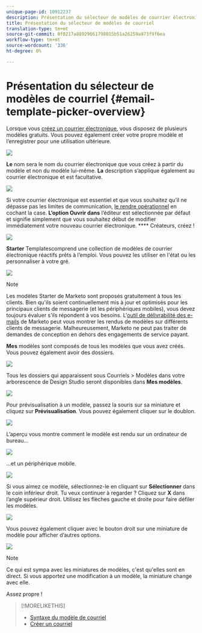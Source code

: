 ```yaml
---
unique-page-id: 10912237
description: Présentation du sélecteur de modèles de courrier électronique - Documents marketing - Documentation du produit
title: Présentation du sélecteur de modèles de courriel
translation-type: tm+mt
source-git-commit: 0f0217a88929661798015b51a26259a973f9f6ea
workflow-type: tm+mt
source-wordcount: '336'
ht-degree: 0%

---
```



# Présentation du sélecteur de modèles de courriel {#email-template-picker-overview}

Lorsque vous [créez un courrier électronique](/help/marketo/product-docs/email-marketing/general/creating-an-email/create-an-email.md), vous disposez de plusieurs modèles gratuits. Vous pouvez également créer votre propre modèle et l’enregistrer pour une utilisation ultérieure.

![](assets/starter-templates.png)

**Le** nom sera le nom du courrier électronique que vous créez à partir du modèle et non du modèle lui-même. **La** description s’applique également au courrier électronique et est facultative.

![](assets/two-2.png)

Si votre courrier électronique est essentiel et que vous souhaitez qu’il ne dépasse pas les limites de communication, [le rendre opérationnel](/help/marketo/product-docs/email-marketing/general/functions-in-the-editor/make-an-email-operational.md) en cochant la case. **L’option Ouvrir dans** l’éditeur est sélectionnée par défaut et signifie simplement que vous souhaitez début de modifier immédiatement votre nouveau courrier électronique. **** Créateurs, créez !

![](assets/three-2.png)

**Starter** Templatescomprend une collection de modèles de courrier électronique réactifs prêts à l’emploi. Vous pouvez les utiliser en l&#39;état ou les personnaliser à votre gré.

![](assets/starter-templates.png)

>[!NOTE]
>
>Les modèles Starter de Marketo sont proposés gratuitement à tous les clients. Bien qu&#39;ils soient continuellement mis à jour et optimisés pour les principaux clients de messagerie (et les périphériques mobiles), vous devez toujours évaluer s&#39;ils répondent à vos besoins. L&#39;[outil de délivrabilité des e-mails](/help/marketo/product-docs/email-marketing/deliverability/email-deliverability-tool.md) de Marketo peut vous montrer les rendus de modèles sur différents clients de messagerie. Malheureusement, Marketo ne peut pas traiter de demandes de conception en dehors des engagements de service payant.

**Mes** modèles sont composés de tous les modèles que vous avez créés. Vous pouvez également avoir des dossiers.

![](assets/five-2.png)

Tous les dossiers qui apparaissent sous Courriels > Modèles dans votre arborescence de Design Studio seront disponibles dans **Mes modèles**.

![](assets/six-1.png)

Pour prévisualisation à un modèle, passez la souris sur sa miniature et cliquez sur **Prévisualisation**. Vous pouvez également cliquer sur le doublon.

![](assets/seven-1.png)

L’aperçu vous montre comment le modèle est rendu sur un ordinateur de bureau...

![](assets/eight-1.png)

...et un périphérique mobile.

![](assets/nine-1.png)

Si vous aimez ce modèle, sélectionnez-le en cliquant sur **Sélectionner** dans le coin inférieur droit. Tu veux continuer à regarder ? Cliquez sur **X** dans l’angle supérieur droit. Utilisez les flèches gauche et droite pour faire défiler les modèles.

![](assets/ten-1.png)

Vous pouvez également cliquer avec le bouton droit sur une miniature de modèle pour afficher d’autres options.

![](assets/eleven-1.png)

>[!NOTE]
>
>Ce qui est sympa avec les miniatures de modèles, c&#39;est qu&#39;elles sont en direct. Si vous apportez une modification à un modèle, la miniature change avec elle.

Assez propre !

>[!MORELIKETHIS]
>
>* [Syntaxe du modèle de courriel](/help/marketo/product-docs/email-marketing/general/email-editor-2/email-template-syntax.md)
>* [Créer un courriel](/help/marketo/product-docs/email-marketing/general/creating-an-email/create-an-email.md)

